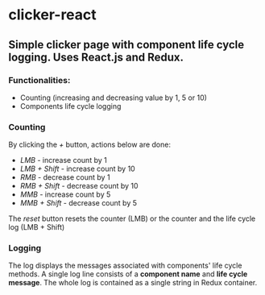 # clicker-react

## Simple clicker page with component life cycle logging. Uses React.js and Redux.

### Functionalities:
- Counting (increasing and decreasing value by 1, 5 or 10)
- Components life cycle logging 

### Counting
By clicking the *+* button, actions below are done:
- *LMB* - increase count by 1
- *LMB + Shift* - increase count by 10
- *RMB* - decrease count by 1
- *RMB + Shift* - decrease count by 10
- *MMB* - increase count by 5
- *MMB + Shift* - decrease count by 5

The *reset* button resets the counter (LMB) or the counter and the life cycle log (LMB + Shift)

### Logging
The log displays the messages associated with components' life cycle methods. A single log line consists of a **component name** and **life cycle message**.
The whole log is contained as a single string in Redux container.


